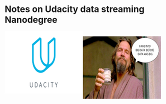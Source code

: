 # Notes on Udacity data streaming Nanodegree

<img src="https://github.com/makarovartyom/Data-streaming-ND/blob/master/assets/logo_udacity.png" width=250, height=200 align="left"/>

<br>
<img src="https://github.com/makarovartyom/Data-streaming-ND/blob/master/assets/lebowski.png" width=250, height=200 align="left"/>

